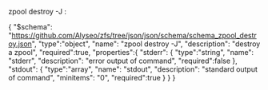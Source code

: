 zpool destroy  -J :

{
    "$schema": "https://github.com/Alyseo/zfs/tree/json/json/schema/schema_zpool_destroy.json",
    "type":"object",
    "name": "zpool destroy -J",
    "description": "destroy a zpool",
    "required":true,
    "properties":{
        "stderr": {
            "type":"string",
            "name": "stderr",
            "description": "error output of command",
            "required":false
        },
        "stdout": {
            "type":"array",
            "name": "stdout",
            "description": "standard output of command",
            "minitems": "0",
            "required":true
        }
    }
}


